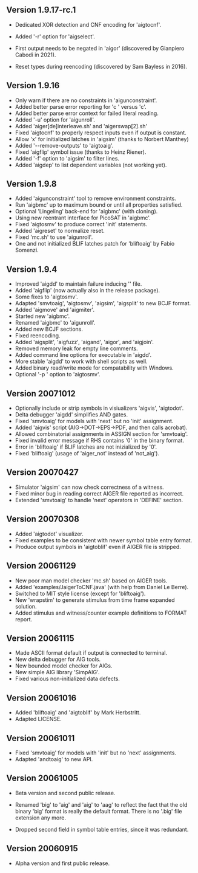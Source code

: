 ## Version 1.9.17-rc.1

  - Dedicated XOR detection and CNF encoding for 'aigtocnf'.

  - Added '-r' option for 'aigselect'.

  - First output needs to be negated in 'aigor'
    (discovered by Gianpiero Cabodi in 2021).

  - Reset types during reencoding (discovered by Sam Bayless in 2016).

## Version 1.9.16
  
  - Only warn if there are no constraints in 'aigunconstraint'.
  - Added better parse error reporting for 'c ' versus 'c<new-line>'.
  - Added better parse error context for failed literal reading.
  - Added '-u' option for 'aigunroll'.
  - Added 'aiger[de]interleave.sh' and 'aigerswap[2].sh'
  - Fixed 'aigtocnf' to properly respect inputs even if output is constant.
  - Allow 'x' for initialized latches in 'aigsim' (thanks to Norbert Manthey)
  - Added '--remove-outputs' to 'aigtoaig'.
  - Fixed 'aigflip' symbol issue  (thanks to Heinz Riener).
  - Added '-f' option to 'aigsim' to filter lines.
  - Added 'aigdep' to list dependent variables (not working yet).

## Version 1.9.8
  
  - Added 'aigunconstraint' tool to remove environment constraints.
  - Run 'aigbmc' up to maximum bound or until all properties satisfied.
  - Optional 'Lingeling' back-end for 'aigbmc' (with cloning).
  - Using new reentrant interface for PicoSAT in 'aigbmc'.
  - Fixed 'aigtosmv' to produce correct 'init' statements.
  - Added 'aigreset' to normalize reset.
  - Fixed 'mc.sh' to use 'aigunroll'.
  - One and not initialized BLIF latches patch for 'bliftoaig' by Fabio Somenzi.

## Version 1.9.4

  - Improved 'aigdd' to maintain failure inducing '<dst>' file.
  - Added 'aigflip' (now actually also in the release package).
  - Some fixes to 'aigtosmv'.
  - Adapted 'smvtoaig', 'aigtosmv', 'aigsim', 'aigsplit' to new BCJF format.
  - Added 'aigmove' and 'aigmiter'.
  - Started new 'aigbmc'.
  - Renamed 'aigbmc' to 'aigunroll'.
  - Added new BCJF sections.
  - Fixed reencoding.
  - Added 'aigsplit',  'aigfuzz', 'aigand', 'aigor', and 'aigjoin'.
  - Removed memory leak for empty line comments.
  - Added command line options for executable in 'aigdd'.
  - More stable 'aigdd' to work with shell scripts as well.
  - Added binary read/write mode for compatability with Windows.
  - Optional '-p <prefix>' option to 'aigtosmv'.

## Version 20071012
  
  - Optionally include or strip symbols in visiualizers 'aigvis', 'aigtodot'.
  - Delta debugger 'aigdd' simplifies AND gates.
  - Fixed 'smvtoaig' for models with 'next' but no 'init' assignment.
  - Added 'aigvis' script (AIG->DOT->EPS->PDF, and then calls acrobat).
  - Allowed combinatorial assignments in ASSIGN section for 'smvtoaig'.
  - Fixed invalid error message if RHS contains '0' in the binary format.
  - Error in 'bliftoaig' if BLIF latches are not inizialized by '0'.
  - Fixed 'bliftoaig' (usage of 'aiger_not' instead of 'not_aig').

## Version 20070427
  
  - Simulator 'aigsim' can now check correctness of a witness.
  - Fixed minor bug in reading correct AIGER file reported as incorrect.
  - Extended 'smvtoaig' to handle 'next' operators in 'DEFINE' section.

## Version 20070308

  - Added 'aigtodot' visualizer.
  - Fixed examples to be consistent with newer symbol table entry format.
  - Produce output symbols in 'aigtoblif' even if AIGER file is stripped.

## Version 20061129

  - New poor man model checker 'mc.sh' based on AIGER tools.
  - Added 'examples/JaigerToCNF.java' (with help from Daniel Le Berre).
  - Switched to MIT style license (except for 'bliftoaig').
  - New 'wrapstim' to generate stimulus from time frame expanded solution.
  - Added stimulus and witness/counter example definitions to FORMAT report.

## Version 20061115

  - Made ASCII format default if output is connected to terminal.
  - New delta debugger for AIG tools.
  - New bounded model checker for AIGs.
  - New simple AIG library 'SimpAIG'.
  - Fixed various non-initialized data defects.

## Version 20061016
 
  - Added 'bliftoaig' and 'aigtoblif' by Mark Herbstritt.
  - Adapted LICENSE.

## Version 20061011

  - Fixed 'smvtoaig' for models with 'init' but no 'next' assignments.
  - Adapted 'andtoaig' to new API.

## Version 20061005
 
  - Beta version and second public release.

  - Renamed 'big' to 'aig' and 'aig' to 'aag' to reflect the fact that
  the old binary 'big' format is really the default format.  There is no
  '.big' file extension any more.

  - Dropped second field in symbol table entries, since it was redundant.

## Version 20060915

  - Alpha version and first public release.
